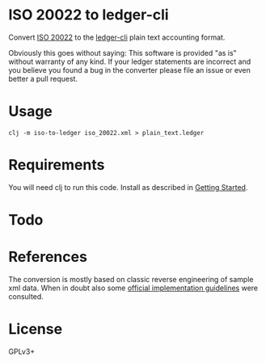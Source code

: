# ISO 20022 to ledger-cli

Convert [ISO 20022](https://en.wikipedia.org/wiki/ISO_20022) to the
[ledger-cli](https://www.ledger-cli.org) plain text accounting format.

Obviously this goes without saying: This software is provided "as is"
without warranty of any kind. If your ledger statements are incorrect
and you believe you found a bug in the converter please file an issue
or even better a pull request.

# Usage

``` shell
clj -m iso-to-ledger iso_20022.xml > plain_text.ledger
```
# Requirements

You will need clj to run this code. Install as described in [Getting
Started](https://clojure.org/guides/getting_started).

# Todo

# References

The conversion is mostly based on classic reverse engineering of sample xml data. When in doubt also some [official implementation guidelines](https://www.six-group.com/interbank-clearing/dam/downloads/de/standardization/iso/swiss-recommendations/implementation-guidelines-camt.pdf) were consulted.

# License

GPLv3+
